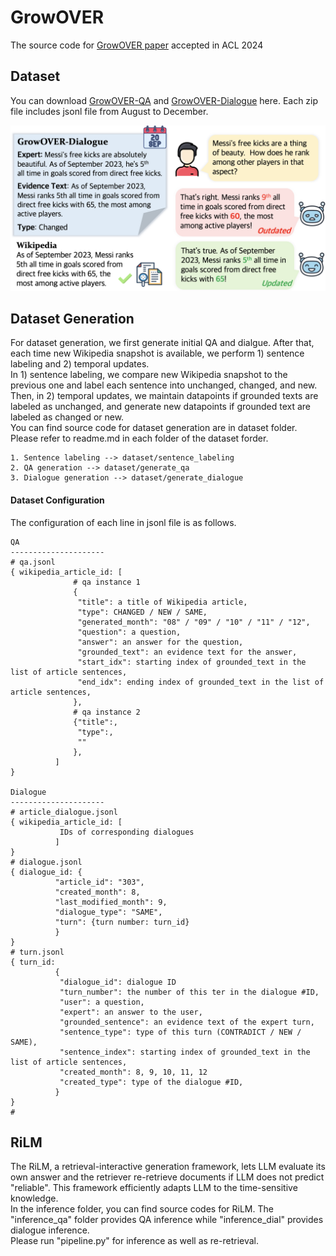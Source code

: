 # GrowOVER
The source code for [GrowOVER paper](https://arxiv.org/abs/2406.05606) accepted in ACL 2024

## Dataset
You can download [GrowOVER-QA](https://drive.google.com/uc?export=download&id=1IcpH71gL1_S9BDIthhvjqj8rKE7HCp1R) and [GrowOVER-Dialogue](https://drive.google.com/file/d/1vnGBRDKeD0O9gxGC1ZUvMi7ySgbhQtoq/view?usp=sharing) here. Each zip file includes jsonl file from August to December.

![Dataset](./image.png)

## Dataset Generation
For dataset generation, we first generate initial QA and dialgue. After that, each time new Wikipedia snapshot is available, we perform 1) sentence labeling and 2) temporal updates.     
In 1) sentence labeling, we compare new Wikipedia snapshot to the previous one and label each sentence into unchanged, changed, and new.   
Then, in 2) temporal updates, we maintain datapoints if grounded texts are labeled as unchanged, and generate new datapoints if grounded text are labeled as changed or new.     
You can find source code for dataset generation are in dataset folder. Please refer to readme.md in each folder of the dataset forder. 

```
1. Sentence labeling --> dataset/sentence_labeling
2. QA generation --> dataset/generate_qa
3. Dialogue generation --> dataset/generate_dialogue
```

#### Dataset Configuration
The configuration of each line in jsonl file is as follows.
```
QA
---------------------
# qa.jsonl
{ wikipedia_article_id: [
              # qa instance 1
              {
               "title": a title of Wikipedia article,
               "type": CHANGED / NEW / SAME,
               "generated_month": "08" / "09" / "10" / "11" / "12",
               "question": a question, 
               "answer": an answer for the question,
               "grounded_text": an evidence text for the answer,
               "start_idx": starting index of grounded_text in the list of article sentences,
               "end_idx": ending index of grounded_text in the list of article sentences,
              },
              # qa instance 2
              {"title":,
               "type":,
               ""
              },
          ]
}

Dialogue
---------------------
# article_dialogue.jsonl
{ wikipedia_article_id: [
           IDs of corresponding dialogues
          ]
}
# dialogue.jsonl
{ dialogue_id: {
          "article_id": "303",
          "created_month": 8,
          "last_modified_month": 9,
          "dialogue_type": "SAME",
          "turn": {turn number: turn_id}
          }
}
# turn.jsonl
{ turn_id: 
          {
           "dialogue_id": dialogue ID
           "turn_number": the number of this ter in the dialogue #ID,
           "user": a question,
           "expert": an answer to the user, 
           "grounded_sentence": an evidence text of the expert turn,
           "sentence_type": type of this turn (CONTRADICT / NEW / SAME),
           "sentence_index": starting index of grounded_text in the list of article sentences,
           "created_month": 8, 9, 10, 11, 12
           "created_type": type of the dialogue #ID,
          }
}           
# 
```

## RiLM 
The RiLM, a retrieval-interactive generation framework, lets LLM evaluate its own answer and the retriever re-retrieve documents if LLM does not predict "reliable". This framework efficiently adapts LLM to the time-sensitive knowledge.   
In the inference folder, you can find source codes for RiLM. The "inference_qa" folder provides QA inference while "inference_dial" provides dialogue inference.    
Please run "pipeline.py" for inference as well as re-retrieval.